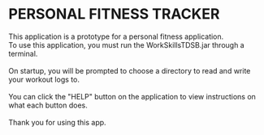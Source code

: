 # PERSONAL FITNESS TRACKER
This application is a prototype for a personal fitness application. </br>
To use this application, you must run the WorkSkillsTDSB.jar through a terminal.</br></br>
On startup, you will be prompted to choose a directory to read and write your workout logs to.</br></br>
You can click the "HELP" button on the application to view instructions on what each button does.</br></br>
Thank you for using this app.